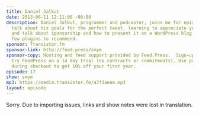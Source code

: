 ```yaml
---
title: Daniel Jalkut
date: 2013-06-11 12:11:00 -06:00
description: Daniel Jalkut, programmer and podcaster, joins me for episode 17. We
  talk about his goals for the perfect tweet, learning to appreciate your own voice,
  and talk about sponsorship and how to present it on a WordPress blog including a
  few plugins to recommend.
sponsor: Transistor.fm
sponsor-link: http://feed.press/smym
sponsor-copy: Hosting and feed support provided by Feed.Press.  Sign-up today and
  try FeedPress on a 14 day trial (no contracts or commitments). Use promo code "smym"
  during checkout to get 10% off your first year.
episode: 17
show: smym
mp3: https://media.transistor.fm/a7f3aeae.mp3
layout: episode
---
```


Sorry. Due to importing issues, links and show notes were lost in translation.
